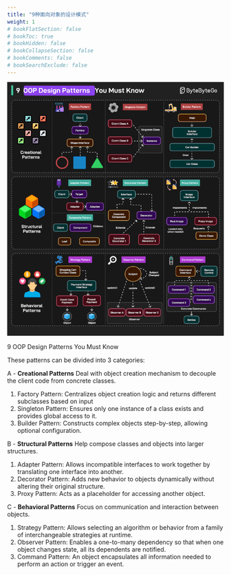 ```yaml
---
title: "9种面向对象的设计模式"
weight: 1
# bookFlatSection: false
# bookToc: true
# bookHidden: false
# bookCollapseSection: false
# bookComments: false
# bookSearchExclude: false
---
```


![10个良好编码规则](/img/code/pattern/9-oop-design-patterns.gif)

9 OOP Design Patterns You Must Know

These patterns can be divided into 3 categories:

A - **Creational Patterns**
Deal with object creation mechanism to decouple the client code from concrete classes.

1. Factory Pattern: Centralizes object creation logic and returns different subclasses based on input
2. Singleton Pattern: Ensures only one instance of a class exists and provides global access to it.
3. Builder Pattern: Constructs complex objects step-by-step, allowing optional configuration.

B - **Structural Patterns**
Help compose classes and objects into larger structures.

1. Adapter Pattern: Allows incompatible interfaces to work together by translating one interface into another.
2. Decorator Pattern: Adds new behavior to objects dynamically without altering their original structure.
3. Proxy Pattern: Acts as a placeholder for accessing another object.

C - **Behavioral Patterns**
Focus on communication and interaction between objects.

1. Strategy Pattern: Allows selecting an algorithm or behavior from a family of interchangeable strategies at runtime.
2. Observer Pattern: Enables a one-to-many dependency so that when one object changes state, all its dependents are notified.
3. Command Pattern: An object encapsulates all information needed to perform an action or trigger an event.